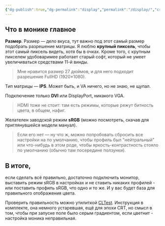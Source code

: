 ```yaml
---
{"dg-publish":true,"dg-permalink":"display","permalink":"/display/","created":"2024-09-17T18:11:10.179+07:00","updated":"2024-09-17T18:50:01.804+07:00"}
---
```


## Что в монике главное
  
**Размер**. Размер — дело вкуса, тут важно под этот самый размер подобрать разрешение матрицы. Я люблю **крупный пиксель**, чтобы этот самый пиксель видеть, хотя бы в очках. Кроме того, с крупным пикселем удобоваримее работает старый софт, который не умеет увеличиваться средствами 11-й винды.

> Мне нравится размер 27 дюймов, и для него подходит разрешение FullHD (1920×1080). 
  
Тип матрицы — **IPS**. Может быть, и VA ничего, но не знаю, не щупал.
  
Подключение только **DVI** или DisplayPort, никакого VGA.

> HDMI тоже не стоит: там есть режимы, которые режут битность цвета, в общем, нафиг.  
  
Желателен заводской режим **sRGB** (можно посмотреть, скачав для приглянувшейся модели мануал).

> Если его нет — ну что ж, можно попробовать сбросить все настройки на по умолчанию, чтобы профиль был "нейтральный" или что-нибудь в этом роде, чтобы яркость-контрастность стояло по умолчанию (обычно там посередине ползунки).  
  
## В итоге,

если сделать всё правильно, достаточно подключить монитор, выставить режим sRGB в настройках и не ставить никаких профилей - или поставить профиль sRGB, что одно и то же. И у вас будет база для правильного отображения цвета.  
  
Проверить правильность можно утилиткой [CLTest](/files/CLTest.zip). Инструкция в комплекте, она немного устаревшая, ещё для эпохи CRT, но смысл в том, чтобы при запуске поле было серым градиентом, если цветнит - настройка моника неправильная.